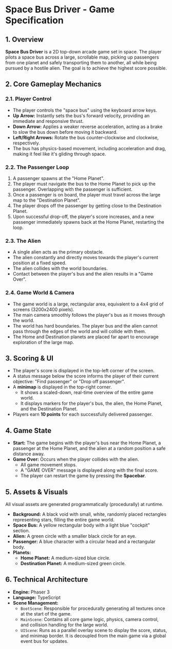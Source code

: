 # Space Bus Driver - Game Specification

## 1. Overview

**Space Bus Driver** is a 2D top-down arcade game set in space. The player pilots a space bus across a large, scrollable map, picking up passengers from one planet and safely transporting them to another, all while being pursued by a hostile alien. The goal is to achieve the highest score possible.

## 2. Core Gameplay Mechanics

### 2.1. Player Control
- The player controls the "space bus" using the keyboard arrow keys.
- **Up Arrow:** Instantly sets the bus's forward velocity, providing an immediate and responsive thrust.
- **Down Arrow:** Applies a weaker reverse acceleration, acting as a brake to slow the bus down before moving it backward.
- **Left/Right Arrows:** Rotate the bus counter-clockwise and clockwise, respectively.
- The bus has physics-based movement, including acceleration and drag, making it feel like it's gliding through space.

### 2.2. The Passenger Loop
1.  A passenger spawns at the "Home Planet".
2.  The player must navigate the bus to the Home Planet to pick up the passenger. Overlapping with the passenger is sufficient.
3.  Once a passenger is on board, the player must travel across the large map to the "Destination Planet".
4.  The player drops off the passenger by getting close to the Destination Planet.
5.  Upon successful drop-off, the player's score increases, and a new passenger immediately spawns back at the Home Planet, restarting the loop.

### 2.3. The Alien
- A single alien acts as the primary obstacle.
- The alien constantly and directly moves towards the player's current position at a fixed speed.
- The alien collides with the world boundaries.
- Contact between the player's bus and the alien results in a "Game Over".

### 2.4. Game World & Camera
- The game world is a large, rectangular area, equivalent to a 4x4 grid of screens (3200x2400 pixels).
- The main camera smoothly follows the player's bus as it moves through the world.
- The world has hard boundaries. The player bus and the alien cannot pass through the edges of the world and will collide with them.
- The Home and Destination planets are placed far apart to encourage exploration of the large map.

## 3. Scoring & UI

- The player's score is displayed in the top-left corner of the screen.
- A status message below the score informs the player of their current objective: "Find passenger" or "Drop off passenger".
- A **minimap** is displayed in the top-right corner.
    - It shows a scaled-down, real-time overview of the entire game world.
    - It displays markers for the player's bus, the alien, the Home Planet, and the Destination Planet.
- Players earn **10 points** for each successfully delivered passenger.

## 4. Game State

- **Start:** The game begins with the player's bus near the Home Planet, a passenger at the Home Planet, and the alien at a random position a safe distance away.
- **Game Over:** Occurs when the player collides with the alien.
    - All game movement stops.
    - A "GAME OVER" message is displayed along with the final score.
    - The player can restart the game by pressing the **Spacebar**.

## 5. Assets & Visuals

All visual assets are generated programmatically (procedurally) at runtime.
- **Background:** A black void with small, white, randomly placed rectangles representing stars, filling the entire game world.
- **Space Bus:** A yellow rectangular body with a light blue "cockpit" section.
- **Alien:** A green circle with a smaller black circle for an eye.
- **Passenger:** A blue character with a circular head and a rectangular body.
- **Planets:**
    - **Home Planet:** A medium-sized blue circle.
    - **Destination Planet:** A medium-sized green circle.

## 6. Technical Architecture

- **Engine:** Phaser 3
- **Language:** TypeScript
- **Scene Management:**
    - `BootScene`: Responsible for procedurally generating all textures once at the start of the game.
    - `MainScene`: Contains all core game logic, physics, camera control, and collision handling for the large world.
    - `UIScene`: Runs as a parallel overlay scene to display the score, status, and minimap border. It is decoupled from the main game via a global event bus for updates.
